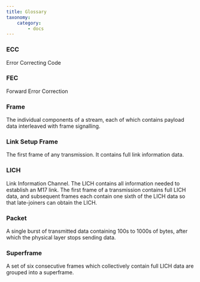 ```yaml
---
title: Glossary
taxonomy:
    category:
        - docs
---
```


### ECC
Error Correcting Code

### FEC
Forward Error Correction

### Frame
The individual components of a stream, each of which contains payload data interleaved with frame signalling.

### Link Setup Frame
The first frame of any transmission. It contains full link information data.

### LICH
Link Information Channel. The LICH contains all information needed to establish an M17 link. The first frame of a transmission contains full LICH data, and subsequent frames each contain one sixth of the LICH data so that late-joiners can obtain the LICH.
	  
### Packet
A single burst of transmitted data containing 100s to 1000s of bytes, after which the physical layer stops sending data.
   
### Superframe
A set of six consecutive frames which collectively contain full LICH data are grouped into a superframe.
